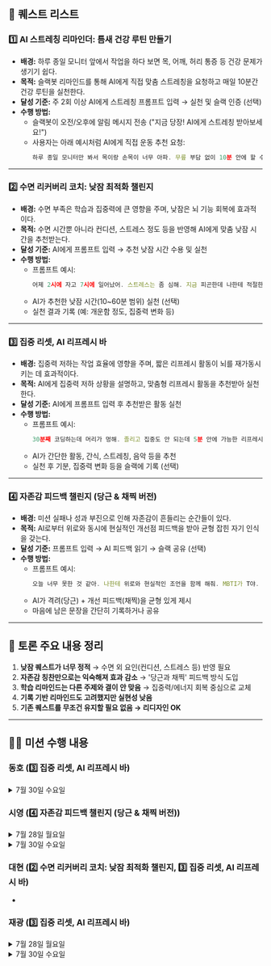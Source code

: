 ## 📄 퀘스트 리스트

### 1️⃣ AI 스트레칭 리마인더: 틈새 건강 루틴 만들기

- **배경:** 하루 종일 모니터 앞에서 작업을 하다 보면 목, 어깨, 허리 통증 등 건강 문제가 생기기 쉽다.
- **목적:** 슬랙봇 리마인드를 통해 AI에게 직접 맞춤 스트레칭을 요청하고 매일 10분간 건강 루틴을 실천한다.
- **달성 기준:** 주 2회 이상 AI에게 스트레칭 프롬프트 입력 → 실천 및 슬랙 인증 (선택)
- **수행 방법:**
  - 슬랙봇이 오전/오후에 알림 메시지 전송 ("지금 당장! AI에게 스트레칭 받아보세요!")
  - 사용자는 아래 예시처럼 AI에게 직접 운동 추천 요청:
    ```jsx
    하루 종일 모니터만 봐서 목이랑 손목이 너무 아파. 무릎 부담 없이 10분 안에 할 수 있는 스트레칭 알려줘. 영상도 함께 보내줘!
    ```

---

### 2️⃣ 수면 리커버리 코치: 낮잠 최적화 챌린지

- **배경:** 수면 부족은 학습과 집중력에 큰 영향을 주며, 낮잠은 뇌 기능 회복에 효과적이다.
- **목적:** 수면 시간뿐 아니라 컨디션, 스트레스 정도 등을 반영해 AI에게 맞춤 낮잠 시간을 추천받는다.
- **달성 기준:** AI에게 프롬프트 입력 → 추천 낮잠 시간 수용 및 실천
- **수행 방법:**
  - 프롬프트 예시:
    ```jsx
    어제 2시에 자고 7시에 일어났어. 스트레스는 좀 심해. 지금 피곤한데 나한테 적절한 낮잠 시간 알려줘 (10~60분 이내로 부탁해)
    ```
  - AI가 추천한 낮잠 시간(10~60분 범위) 실천 (선택)
  - 실천 결과 기록 (예: 개운함 정도, 집중력 변화 등)

---

### 3️⃣ 집중 리셋, AI 리프레시 바

- **배경:** 집중력 저하는 작업 효율에 영향을 주며, 짧은 리프레시 활동이 뇌를 재가동시키는 데 효과적이다.
- **목적:** AI에게 집중력 저하 상황을 설명하고, 맞춤형 리프레시 활동을 추천받아 실천한다.
- **달성 기준:** AI에게 프롬프트 입력 후 추천받은 활동 실천
- **수행 방법:**
  - 프롬프트 예시:
    ```jsx
    30분째 코딩하는데 머리가 멍해. 졸리고 집중도 안 되는데 5분 안에 가능한 리프레시 활동 추천해줘.
    ```
  - AI가 간단한 활동, 간식, 스트레칭, 음악 등을 추천
  - 실천 후 기분, 집중력 변화 등을 슬랙에 기록 (선택)

---

### 4️⃣ 자존감 피드백 챌린지 (당근 & 채찍 버전)

- **배경:** 미션 실패나 성과 부진으로 인해 자존감이 흔들리는 순간들이 있다.
- **목적:** AI로부터 위로와 동시에 현실적인 개선점 피드백을 받아 균형 잡힌 자기 인식을 갖는다.
- **달성 기준:** 프롬프트 입력 → AI 피드백 읽기 → 슬랙 공유 (선택)
- **수행 방법:**
  - 프롬프트 예시:
    ```jsx
    오늘 너무 못한 것 같아. 나한테 위로와 현실적인 조언을 함께 해줘. MBTI가 T야.
    ```
  - AI가 격려(당근) + 개선 피드백(채찍)을 균형 있게 제시
  - 마음에 남은 문장을 간단히 기록하거나 공유

---

## 💬 토론 주요 내용 정리

1. **낮잠 퀘스트가 너무 정적** → 수면 외 요인(컨디션, 스트레스 등) 반영 필요
2. **자존감 칭찬만으로는 익숙해져 효과 감소** → '당근과 채찍' 피드백 방식 도입
3. **학습 리마인드는 다른 주제와 결이 안 맞음** → 집중력/에너지 회복 중심으로 교체
4. **기록 기반 리마인드도 고려했지만 실현성 낮음**
5. **기존 퀘스트를 무조건 유지할 필요 없음 → 리디자인 OK**

---

## 💪🏻 미션 수행 내용

### 동호 (3️⃣ 집중 리셋, AI 리프레시 바)

<details>
<summary>7월 30일 수요일</summary>

# 🎧 감각 전환 활동
- 음악 듣기 (무가사 Lo-fi나 클래식)
→ 집중을 해치지 않으면서 머리를 맑게 해줌.

- 짧은 산책 (5~10분)
→ 뇌에 산소 공급을 늘려주고, 스트레스 호르몬 줄임.

- 스트레칭 / 가벼운 운동
→ 몸을 움직이면 정체된 에너지 흐름이 바뀜.

# 🧠 인지 전환 활동
- 다른 문제 아주 잠깐 풀어보기
→ 주제를 완전히 바꾸는 게 아니라 간단하거나 쉬운 문제로 뇌를 워밍업 시키는 용도.

- 종이에 손으로 써보기
→ 생각 정리가 안 될 땐 손으로 흐름을 써보면 의외로 실마리가 보일 때가 많음.

- “내가 누군가에게 설명한다면?” 시뮬레이션 해보기
→ 이건 네가 이미 자주 잘 쓰는 방법일 수도. 스스로 말로 설명하면 맥락이 잡혀.

# 📵 완전 분리 활동 (15~30분)
- 샤워

- 간단한 집안일 (설거지, 정리 등)

- 낮잠 (10~20분)

- 특히 샤워나 걷기는 많은 사람들이 "갑자기 아이디어가 떠오른다"고 느끼는 순간이기도 해.

# 🚫 피해야 할 활동
- 유튜브, 인스타처럼 계속 스크롤하는 콘텐츠

- 친구랑 수다 떨기 (지칠 수도 있음)

- 문제를 붙잡고 멍 때리기 (생산적이지 않음)

# 실제 내가 수행한 행동

- 간단한 집안일
- 카페 가기 (환경 변화)
- 좋아하는 노래 들으면서 코딩하기

# 회고

- # 회고

- 약간 뻔한 답변이긴 했지만, 하지 말아야 할 행동도 같이 알려주는건 좋았던 것 같다.
- 실제로 AI가 추천해주는 내용들 중 몇 개를 골라 실제로 실천해보니 도움이 되었다.

</details>

### 시영 (4️⃣ 자존감 피드백 챌린지 (당근 & 채찍 버전))
<details>
<summary>7월 28일 월요일</summary>
너무 솔직하게 말씀해 주셔서 좋아요 👍
부트캠프 과정에서 지금 느끼는 불안은 대부분의 참가자들이 겪는 정상적인 과정이에요.
"내가 덜 열심히 하는 것 같다", "집중을 못하는 것 같다"는 느낌은 사실 자신을 비교하면서 생기는 압박감일 가능성이 큽니다.
여기서 중요한 건 남과 비교하는 게 아니라, 어제보다 오늘 조금 더 나아지는 습관을 만드는 것이에요.

📌 현실적인 개선점 피드백
1. 시간보다 ‘집중 질’을 관리하세요
하루 공부 시간이 길어도 멍하게 보내면 성과는 적어요.

25분 집중 + 5분 휴식(포모도로 기법)을 써 보세요.

“나는 오늘 몇 시간 했나?” 대신 “나는 오늘 몇 번 집중 세션을 했나?”를 기록하세요.

2. 비교 대신 기록하기
매일 저녁 5분 투자해서 “오늘 배운 것 3줄 요약”을 작성하세요.

작은 성취를 눈으로 확인하면, 남과 비교보다 자기 성장이 더 잘 보입니다.

3. 작은 목표로 쪼개기
“오늘은 React 전부 공부해야지”는 막연해요.

“오늘은 useState와 useEffect 개념 정리하기”처럼 작게 쪼갠 목표를 세우면 성취감이 쌓입니다.

4. 집중 못하는 시간도 활용하기
집중이 잘 안 될 때, 그냥 쉬는 게 아니라 가벼운 복습이나 코드 리팩토링 같은 저강도 작업을 하세요.

그 시간도 학습의 일부로 인정하면 죄책감이 줄어듭니다.

5. AI와 피어 활용하기
모르는 게 생길 때 혼자 오래 끙끙대지 말고, 바로 AI나 동료에게 질문하세요.

부트캠프는 혼자 다 해결하는 곳이 아니라, 협력하고 빠르게 피드백받는 곳이에요.

💡 정리
열심히 하는 것 같지 않다는 불안은 실제로는 ‘더 잘하고 싶다’는 동기의 다른 얼굴이에요.
비교 대신 집중 세션 기록, 작은 목표 설정, 꾸준한 회고로 방향을 바꾸면 지금보다 훨씬 안정적으로 성장할 수 있어요.

원하신다면 제가 위 개선점을 토대로,
당장 내일부터 실천 가능한 하루 루틴 예시도 만들어 드릴까요?  
</details>

<details>
  <summary>7월 30일 수요일</summary>
# 답변

솔직하게 이렇게 털어놓은 거 자체가 이미 진지하게 고민하고 있다는 뜻이라, 잘하고 있다고 봐요 👍

다만 "내가 못하는 것 같아"라는 감각은 꽤 많은 부트캠프 참가자들이 겪는 **공통적인 불안감**이에요. 이걸 그냥 넘기지 않고 개선하려 한다는 게 중요한 포인트예요.

아래는 현실적으로 도움이 될 만한 개선 방향이에요:

---

## 1. "열심히"의 기준을 명확히 정하기

- 지금은 비교 대상이 "다른 사람"이라서 기준이 모호해요.
- 하루에 **순수 학습 집중 시간(딴짓 안 하고 앉아있는 시간)**을 목표로 정해보세요.
    - 예: 3시간 → 4시간 → 5시간 점진적으로 늘리기
- 단순히 오래 앉아있는 게 아니라, **몰입한 시간**만 측정하는 게 핵심이에요.
    - Focus To-Do 같은 포모도로 앱 추천

---

## 2. 집중 못하는 시간 다루기

- 집중 안 되는 게 자연스러운 건데, 그 시간을 방치하면 '나는 못 한다'는 자책으로 이어져요.
- **짧게라도 끊어내는 습관**을 들이면 효과가 커요:
    - 25분 집중 / 5분 휴식 (포모도로 기법)
    - 휴식 시간엔 폰/유튜브 금지, 스트레칭이나 눈 감기 추천
- "집중 못한 시간 기록"도 의미 있어요 → 패턴이 보이면 개선 가능

---

## 3. 비교에서 학습으로 전환

- 다른 사람이 더 열심히 하는 것 같아 보여도, **비교보다 내가 얻은 학습 결과**를 기록하는 게 중요해요.
- 매일 저녁에
    - 오늘 배운 개념 2~3줄
    - 오늘 작성한 코드 스니펫 1개
    - 내일 할 일 1~2개
        
        → 이 정도만 정리해도 성취감이 올라가요.
        

---

## 4. 못한다는 감정 다루기

- 못한다는 건 대부분 **아직 익숙하지 않아서**예요.
- 부트캠프는 원래 기초와 응용을 빠르게 다루다 보니, 모르는 게 많을 수밖에 없어요.
- 기준은 **남보다 빠른가?**가 아니라
    - "오늘 어제보다 한 줄이라도 더 이해했는가?"
    - "오늘 어제보다 한 줄이라도 코드를 쳤는가?"
- 이 정도를 체크하는 게 더 건강한 성장 지표예요.

---

## 5. 구체적 실행 플랜 (예시)

- 매일 아침 10분: 전날 배운 것 복습
- 오늘의 작은 목표 2개 설정
- 포모도로 4세트 (25분 * 4) → 총 2시간 몰입 확보
- 저녁: "오늘 배운 것/내일 할 것" 간단히 기록
- 주 1회: 이번 주에 새로 배운 개념 정리

---

👉 정리하면, 지금 못하는 게 아니라 **방향을 조금 다듬으면 더 효과적으로 성장할 수 있는 단계**예요.

남과 비교하는 대신, "어제의 나와 오늘의 나"를 비교하는 습관을 들여 보세요.

원하시면 제가 **구체적인 1주일 학습 루틴**을 짜 드릴 수도 있는데, 해드릴까요?

## 소감
- 처음에는 힘들 때 위로가 되고 도움이 된다고 생각했지만, 여러번을 해봤을 때는 크게 상황이 달라지지 않는 프롬프트를 입력하니 항상 동일한 답변을 주게되어 아쉬움이 컸다.
- 감정적인 위로를 바라지는 못할 것 같고, 해당 AI의 답변을 통해 스스로를 되돌아보기 위한 수단으로 사용하기에는 좋을 것 같다고 생각했다.
- 실제로 사용한다면 본인의 상황이 어떠한지를 명확하게 드러내고, 그에 대한 해결방법이나 현재의 문제점을 파악하기 위한 객관적인 답변을 기대하면 좋을 것 같다
</details>

### 대현 (2️⃣ 수면 리커버리 코치: 낮잠 최적화 챌린지, 3️⃣ 집중 리셋, AI 리프레시 바)

-

### 재광 (3️⃣ 집중 리셋, AI 리프레시 바)

<details>
<summary>7월 28일 월요일</summary>

# AI 제안

```markdown
4시간째 코딩하면서 막혔을 때 빠르게 머리를 리프레시할 수 있는 방법들:

**즉시 할 수 있는 것들:**

- **5분 산책** - 밖에 나가서 신선한 공기 마시기
- **스트레칭** - 목, 어깨, 손목을 풀어주기
- **찬물로 세수하거나 손 씻기** - 순환 개선
- **심호흡 3-5번** - 깊게 들이마시고 천천히 내쉬기

**10분 정도 투자할 수 있다면:**

- **다른 사람에게 설명해보기** - 러버덕 디버깅 효과
- **문제를 종이에 그림으로 그려보기** - 시각적 접근
- **완전히 다른 일 하기** - 음악 듣기, 간단한 운동 등

**코딩 접근 방식 바꾸기:**

- 복잡한 부분 일단 주석 처리하고 단순한 버전부터 구현
- 전체 문제를 더 작은 단위로 쪼개기
- 구글링할 키워드를 다르게 시도해보기

보통 잠깐 멀어졌다가 돌아오면 "아, 이거였구나!" 하는 순간이 올 거예요. 억지로 붙잡고 있지 말고 잠깐 놓아주는 게 도움이 됩니다.
```

# 수행 내용

- 5분 산책
- 스트레칭
</details>

<details>
<summary>7월 30일 수요일</summary>

# AI 제안

```markdown
3시간째 코딩하다가 막혔을 때 빠른 리프레시 방법들:

**즉시 할 수 있는 것들:**

- **5분 산책** - 실내든 밖이든 걸어다니기만 해도 뇌에 산소 공급
- **찬물로 세수하기** - 순간적으로 각성 효과
- **스트레칭** - 목, 어깨, 손목 돌리기
- **심호흡 10회** - 4초 들이마시고 6초 내쉬기

**조금 더 시간 있다면:**

- **15분 낮잠** - 파워냅으로 뇌 리셋
- **간단한 간식** - 견과류나 다크초콜릿으로 혈당 보충
- **다른 일 잠깐 하기** - 설거지, 정리 등 단순 작업

**코딩 관련:**

- **러버덕 디버깅** - 문제를 소리내서 설명해보기
- **주석으로 의사코드 먼저 쓰기** - 로직을 단계별로 정리
- **다른 부분부터 구현** - 막힌 부분 잠시 넘어가기

보통 5-10분만 완전히 다른 걸 하면 아이디어가 떠오르더라구요. 어떤 방법 먼저 시도해볼까요?
```

# 수행 내용

- 간단한 간식
- 15분 낮잠

</details>
